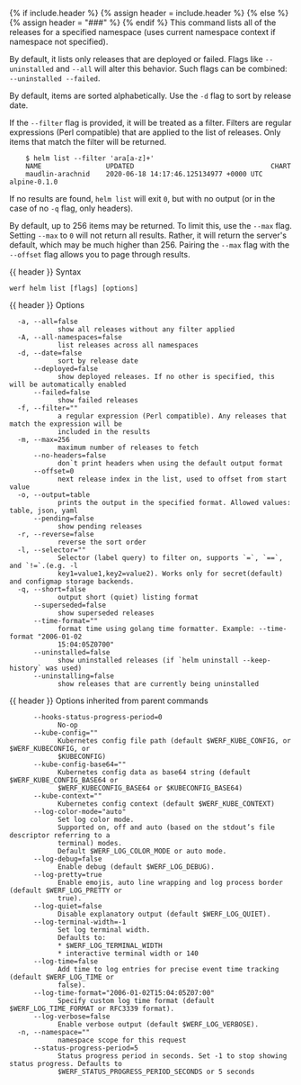 {% if include.header %}
{% assign header = include.header %}
{% else %}
{% assign header = "###" %}
{% endif %}
This command lists all of the releases for a specified namespace (uses current namespace context if namespace not specified).

By default, it lists only releases that are deployed or failed. Flags like `--uninstalled` and `--all` will alter this behavior. Such flags can be combined: `--uninstalled --failed`.

By default, items are sorted alphabetically. Use the `-d` flag to sort by release date.

If the `--filter` flag is provided, it will be treated as a filter. Filters are regular expressions (Perl compatible) that are applied to the list of releases. Only items that match the filter will be returned.
```
    $ helm list --filter 'ara[a-z]+'
    NAME                UPDATED                                  CHART
    maudlin-arachnid    2020-06-18 14:17:46.125134977 +0000 UTC  alpine-0.1.0
```
If no results are found, `helm list` will exit `0`, but with no output (or in the case of no `-q` flag, only headers).

By default, up to 256 items may be returned. To limit this, use the `--max` flag. Setting `--max` to `0` will not return all results. Rather, it will return the server's default, which may be much higher than 256. Pairing the `--max` flag with the `--offset` flag allows you to page through results.


{{ header }} Syntax

```shell
werf helm list [flags] [options]
```

{{ header }} Options

```shell
  -a, --all=false
            show all releases without any filter applied
  -A, --all-namespaces=false
            list releases across all namespaces
  -d, --date=false
            sort by release date
      --deployed=false
            show deployed releases. If no other is specified, this will be automatically enabled
      --failed=false
            show failed releases
  -f, --filter=""
            a regular expression (Perl compatible). Any releases that match the expression will be  
            included in the results
  -m, --max=256
            maximum number of releases to fetch
      --no-headers=false
            don`t print headers when using the default output format
      --offset=0
            next release index in the list, used to offset from start value
  -o, --output=table
            prints the output in the specified format. Allowed values: table, json, yaml
      --pending=false
            show pending releases
  -r, --reverse=false
            reverse the sort order
  -l, --selector=""
            Selector (label query) to filter on, supports `=`, `==`, and `!=`.(e.g. -l              
            key1=value1,key2=value2). Works only for secret(default) and configmap storage backends.
  -q, --short=false
            output short (quiet) listing format
      --superseded=false
            show superseded releases
      --time-format=""
            format time using golang time formatter. Example: --time-format "2006-01-02             
            15:04:05Z0700"
      --uninstalled=false
            show uninstalled releases (if `helm uninstall --keep-history` was used)
      --uninstalling=false
            show releases that are currently being uninstalled
```

{{ header }} Options inherited from parent commands

```shell
      --hooks-status-progress-period=0
            No-op
      --kube-config=""
            Kubernetes config file path (default $WERF_KUBE_CONFIG, or $WERF_KUBECONFIG, or         
            $KUBECONFIG)
      --kube-config-base64=""
            Kubernetes config data as base64 string (default $WERF_KUBE_CONFIG_BASE64 or            
            $WERF_KUBECONFIG_BASE64 or $KUBECONFIG_BASE64)
      --kube-context=""
            Kubernetes config context (default $WERF_KUBE_CONTEXT)
      --log-color-mode="auto"
            Set log color mode.
            Supported on, off and auto (based on the stdout’s file descriptor referring to a        
            terminal) modes.
            Default $WERF_LOG_COLOR_MODE or auto mode.
      --log-debug=false
            Enable debug (default $WERF_LOG_DEBUG).
      --log-pretty=true
            Enable emojis, auto line wrapping and log process border (default $WERF_LOG_PRETTY or   
            true).
      --log-quiet=false
            Disable explanatory output (default $WERF_LOG_QUIET).
      --log-terminal-width=-1
            Set log terminal width.
            Defaults to:
            * $WERF_LOG_TERMINAL_WIDTH
            * interactive terminal width or 140
      --log-time=false
            Add time to log entries for precise event time tracking (default $WERF_LOG_TIME or      
            false).
      --log-time-format="2006-01-02T15:04:05Z07:00"
            Specify custom log time format (default $WERF_LOG_TIME_FORMAT or RFC3339 format).
      --log-verbose=false
            Enable verbose output (default $WERF_LOG_VERBOSE).
  -n, --namespace=""
            namespace scope for this request
      --status-progress-period=5
            Status progress period in seconds. Set -1 to stop showing status progress. Defaults to  
            $WERF_STATUS_PROGRESS_PERIOD_SECONDS or 5 seconds
```

